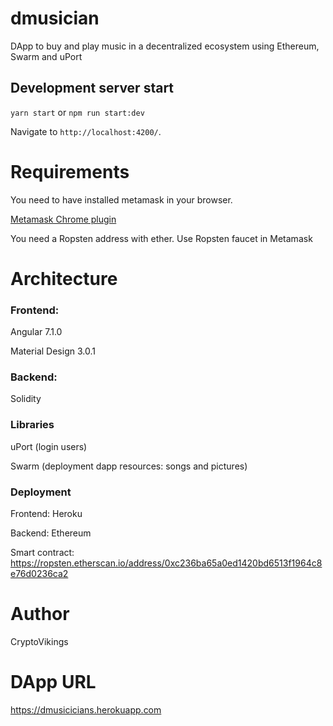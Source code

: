 # dmusician

DApp to buy and play music in a decentralized ecosystem using Ethereum, Swarm and uPort

## Development server start

`yarn start` or `npm run start:dev`

Navigate to `http://localhost:4200/`. 


# Requirements

You need to have installed metamask in your browser. 

[Metamask Chrome plugin](https://chrome.google.com/webstore/detail/metamask/nkbihfbeogaeaoehlefnkodbefgpgknn?hl=es-419)

You need a Ropsten address with ether. Use Ropsten faucet in Metamask

# Architecture

### Frontend:
Angular 7.1.0

Material Design 3.0.1

### Backend:

Solidity

### Libraries

uPort (login users)

Swarm (deployment dapp resources: songs and pictures)

### Deployment

Frontend: Heroku

Backend: Ethereum

Smart contract: https://ropsten.etherscan.io/address/0xc236ba65a0ed1420bd6513f1964c8e76d0236ca2

# Author

CryptoVikings

# DApp URL

https://dmusicicians.herokuapp.com


